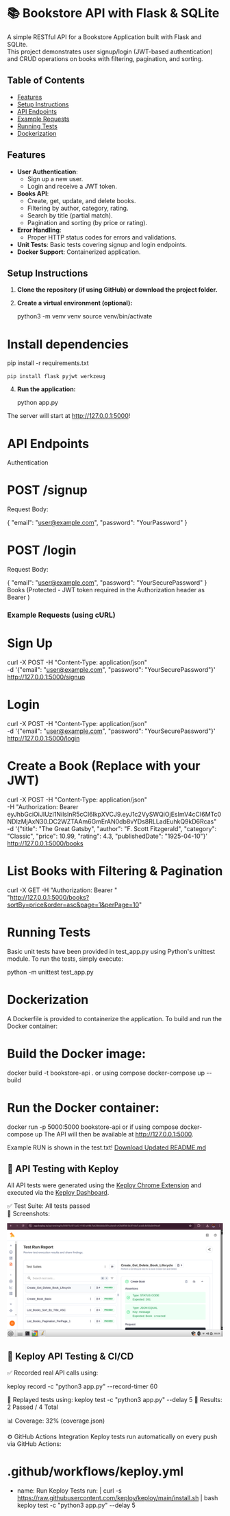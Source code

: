 # 📚 Bookstore API with Flask & SQLite

A simple RESTful API for a Bookstore Application built with Flask and SQLite.  
This project demonstrates user signup/login (JWT-based authentication) and CRUD operations on books with filtering, pagination, and sorting.

## Table of Contents

- [Features](#features)
- [Setup Instructions](#setup-instructions)
- [API Endpoints](#api-endpoints)
- [Example Requests](#example-requests)
- [Running Tests](#running-tests)
- [Dockerization](#dockerization)

## Features

- **User Authentication**: 
  - Sign up a new user.
  - Login and receive a JWT token.
- **Books API**:
  - Create, get, update, and delete books.
  - Filtering by author, category, rating.
  - Search by title (partial match).
  - Pagination and sorting (by price or rating).
- **Error Handling**:  
  - Proper HTTP status codes for errors and validations.
- **Unit Tests**: Basic tests covering signup and login endpoints.
- **Docker Support**: Containerized application.

## Setup Instructions

1. **Clone the repository (if using GitHub) or download the project folder.**

2. **Create a virtual environment (optional):**

   python3 -m venv venv
   source venv/bin/activate

# Install dependencies
pip install -r requirements.txt

    pip install flask pyjwt werkzeug

4. **Run the application:**

    python app.py

The server will start at http://127.0.0.1:5000!

# API Endpoints
Authentication

# POST /signup
Request Body:

{
  "email": "user@example.com",
  "password": "YourPassword"
}

# POST /login
Request Body:

{
  "email": "user@example.com",
  "password": "YourSecurePassword"
}
Books (Protected - JWT token required in the Authorization header as Bearer <token>)

### Example Requests (using cURL)

# Sign Up

curl -X POST -H "Content-Type: application/json" \
-d '{"email": "user@example.com", "password": "YourSecurePassword"}' \
http://127.0.0.1:5000/signup

# Login

curl -X POST -H "Content-Type: application/json" \
-d '{"email": "user@example.com", "password": "YourSecurePassword"}' \
http://127.0.0.1:5000/login

# Create a Book (Replace <token> with your JWT)

curl -X POST -H "Content-Type: application/json" \
-H "Authorization: Bearer eyJhbGciOiJIUzI1NiIsInR5cCI6IkpXVCJ9.eyJ1c2VySWQiOjEsImV4cCI6MTc0NDIzMjAxN30.DC2WZTAAm6GmErAN0db8vYDs8RLLadEuhkQ9kD6Rcas" \
-d '{"title": "The Great Gatsby", "author": "F. Scott Fitzgerald", "category": "Classic", "price": 10.99, "rating": 4.3, "publishedDate": "1925-04-10"}' \
http://127.0.0.1:5000/books

# List Books with Filtering & Pagination

curl -X GET -H "Authorization: Bearer <token>" \
"http://127.0.0.1:5000/books?sortBy=price&order=asc&page=1&perPage=10"

# Running Tests
Basic unit tests have been provided in test_app.py using Python's unittest module.
To run the tests, simply execute:

python -m unittest test_app.py

# Dockerization
A Dockerfile is provided to containerize the application. To build and run the Docker container:

# Build the Docker image:

docker build -t bookstore-api .
or using compose
docker-compose up --build


# Run the Docker container:

docker run -p 5000:5000 bookstore-api
or if using compose 
docker-compose up 
The API will then be available at http://127.0.0.1:5000.

Example RUN is shown in the test.txt!
[Download Updated README.md](sandbox:/mnt/data/README.md)

## 🧪 API Testing with Keploy

All API tests were generated using the [Keploy Chrome Extension](https://github.com/keploy/extension) and executed via the [Keploy Dashboard](https://app.keploy.io).

✅ Test Suite: All tests passed  
📸 Screenshots:

![Keploy Passed Tests](./Screenshot%20from%202025-06-28%2000-59-51.png)

## 🧪 Keploy API Testing & CI/CD
✅ Recorded real API calls using:

keploy record -c "python3 app.py" --record-timer 60

🔁 Replayed tests using:
keploy test -c "python3 app.py" --delay 5
🧪 Results: 2 Passed / 4 Total

📊 Coverage: 32% (coverage.json)

⚙️ GitHub Actions Integration
Keploy tests run automatically on every push via GitHub Actions:

# .github/workflows/keploy.yml
- name: Run Keploy Tests
  run: |
    curl -s https://raw.githubusercontent.com/keploy/keploy/main/install.sh | bash
    keploy test -c "python3 app.py" --delay 5
